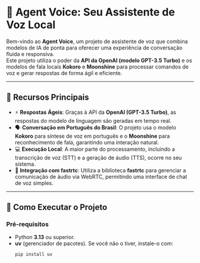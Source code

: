 # 🤖 Agent Voice: Seu Assistente de Voz Local

Bem-vindo ao **Agent Voice**, um projeto de assistente de voz que combina modelos de IA de ponta para oferecer uma experiência de conversação fluida e responsiva.  
Este projeto utiliza o poder da **API da OpenAI (modelo GPT-3.5 Turbo)** e os modelos de fala locais **Kokoro** e **Moonshine** para processar comandos de voz e gerar respostas de forma ágil e eficiente.

---

## 🌟 Recursos Principais

- ⚡️ **Respostas Ágeis**: Graças à API da **OpenAI (GPT-3.5 Turbo)**, as respostas do modelo de linguagem são geradas em tempo real.  
- 🗣️ **Conversação em Português do Brasil**: O projeto usa o modelo **Kokoro** para síntese de voz em português e o **Moonshine** para reconhecimento de fala, garantindo uma interação natural.  
- 💻 **Execução Local**: A maior parte do processamento, incluindo a transcrição de voz (STT) e a geração de áudio (TTS), ocorre no seu sistema.  
- 🔌 **Integração com fastrtc**: Utiliza a biblioteca **fastrtc** para gerenciar a comunicação de áudio via WebRTC, permitindo uma interface de chat de voz simples.  

---

## 🚀 Como Executar o Projeto

### Pré-requisitos
- Python **3.13** ou superior.  
- **uv** (gerenciador de pacotes). Se você não o tiver, instale-o com:  
  ```bash
  pip install uv
